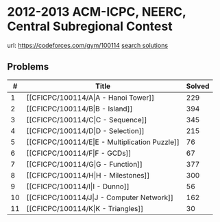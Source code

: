 # 2012-2013 ACM-ICPC, NEERC, Central Subregional Contest

url: https://codeforces.com/gym/100114
[search solutions](https://www.google.com/search?q=Solution+OR+題解+2012-2013+ACM-ICPC,+NEERC,+Central+Subregional+Contest)

## Problems

| # | Title | Solved |
| --- | --- | --- |
|1|[[CFICPC/100114/A\|A - Hanoi Tower]]|229|
|2|[[CFICPC/100114/B\|B - Island]]|394|
|3|[[CFICPC/100114/C\|C - Sequence]]|345|
|4|[[CFICPC/100114/D\|D - Selection]]|215|
|5|[[CFICPC/100114/E\|E - Multiplication Puzzle]]|76|
|6|[[CFICPC/100114/F\|F - GCDs]]|67|
|7|[[CFICPC/100114/G\|G - Function]]|377|
|8|[[CFICPC/100114/H\|H - Milestones]]|300|
|9|[[CFICPC/100114/I\|I - Dunno]]|56|
|10|[[CFICPC/100114/J\|J - Computer Network]]|162|
|11|[[CFICPC/100114/K\|K - Triangles]]|30|
